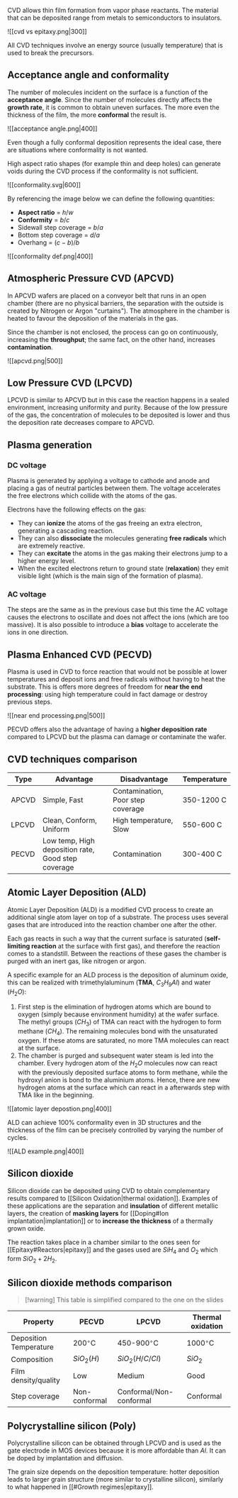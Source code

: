 CVD allows thin film formation from vapor phase reactants. The material that can be deposited range from metals to semiconductors to insulators.

![[cvd vs epitaxy.png|300]]

All CVD techniques involve an energy source (usually temperature) that is used to break the precursors.

## Acceptance angle and conformality

The number of molecules incident on the surface is a function of the **acceptance angle**. Since the number of molecules directly affects the **growth rate**, it is common to obtain uneven surfaces. The more even the thickness of the film, the more **conformal** the result is.

![[acceptance angle.png|400]]

Even though a fully conformal deposition represents the ideal case, there are situations where conformality is not wanted. 

High aspect ratio shapes (for example thin and deep holes) can generate voids during the CVD process if the conformality is not sufficient.

![[conformality.svg|600]]

By referencing the image below we can define the following quantities:

- **Aspect ratio** = $h/w$
- **Conformity** = $b/c$
- Sidewall step coverage = $b/a$
- Bottom step coverage = $d/a$
- Overhang = $(c-b) / b$

![[conformality def.png|400]]

## Atmospheric Pressure CVD (APCVD)

In APCVD wafers are placed on a conveyor belt that runs in an open chamber (there are no physical barriers, the separation with the outside is created by Nitrogen or Argon "curtains").  The atmosphere in the chamber is heated to favour the deposition of the materials in the gas.

Since the chamber is not enclosed, the process can go on continuously, increasing the **throughput**; the same fact, on the other hand, increases **contamination**.

![[apcvd.png|500]]

## Low Pressure CVD (LPCVD)

LPCVD is similar to APCVD but in this case the reaction happens in a sealed environment, increasing uniformity and purity. Because of the low pressure of the gas, the concentration of molecules to be deposited is lower and thus the deposition rate decreases compare to APCVD.

## Plasma generation
### DC voltage

Plasma is generated by applying a voltage to cathode and anode and placing a gas of neutral particles between them. The voltage accelerates the free electrons which collide with the atoms of the gas.

Electrons have the following effects on the gas:

- They can **ionize** the atoms of the gas freeing an extra electron, generating a cascading reaction.
- They can also **dissociate** the molecules generating **free radicals** which are extremely reactive.
- They can **excitate** the atoms in the gas making their electrons jump to a higher energy level.
- When the excited electrons return to ground state (**relaxation**) they emit visible light (which is the main sign of the formation of plasma).

### AC voltage

The steps are the same as in the previous case but this time the AC voltage causes the electrons to oscillate and does not affect the ions (which are too massive).
It is also possible to introduce a **bias** voltage to accelerate the ions in one direction.

## Plasma Enhanced CVD (PECVD)

Plasma is used in CVD to force reaction that would not be possible at lower temperatures and deposit ions and free radicals without having to heat the substrate. This is offers more degrees of freedom for **near the end processing**: using high temperature could in fact damage or destroy previous steps.

![[near end processing.png|500]]

PECVD offers also the advantage of having a **higher deposition rate** compared to LPCVD but the plasma can damage or contaminate the wafer.

## CVD techniques comparison

| Type  | Advantage                                          | Disadvantage                      | Temperature |
| ----- | -------------------------------------------------- | --------------------------------- | ----------- |
| APCVD | Simple, Fast                                       | Contamination, Poor step coverage | 350-1200 C  |
| LPCVD | Clean, Conform, Uniform                            | High temperature, Slow            | 550-600 C   |
| PECVD | Low temp, High deposition rate, Good step coverage | Contamination                     | 300-400 C   |

## Atomic Layer Deposition (ALD)

Atomic Layer Deposition (ALD) is a modified CVD process to create an additional single atom layer on top of a substrate.
The process uses several gases that are introduced into the reaction chamber one after the other.

Each gas reacts in such a way that the current surface is saturated (**self-limiting reaction** at the surface with first gas), and therefore the reaction comes to a standstill. Between the reactions of these gases the chamber is purged with an inert gas, like nitrogen or argon. 

A specific example for an ALD process is the deposition of aluminum oxide, this can be realized with trimethylaluminum (**TMA**, $C_{3} H_{9} Al$) and water ($H_{2}O$):

1) First step is the elimination of hydrogen atoms which are bound to oxygen (simply because environment humidity) at the wafer surface. The methyl groups ($CH_{3}$) of TMA can react with the hydrogen to form methane ($CH_{4}$). The remaining molecules bond with the unsaturated oxygen. If these atoms are saturated, no more TMA molecules can react at the surface.
2) The chamber is purged and subsequent water steam is led into the chamber. Every hydrogen atom of the $H_{2}O$ molecules now can react with the previously deposited surface atoms to form methane, while the hydroxyl anion is bond to the aluminium atoms. Hence, there are new hydrogen atoms at the surface which can react in a afterwards step with TMA like in the beginning.

![[atomic layer depostion.png|400]]

ALD can achieve 100% conformality even in 3D structures and the thickness of the film can be precisely controlled by varying the number of cycles.

![[ALD example.png|400]]

## Silicon dioxide

Silicon dioxide can be deposited using CVD to obtain complementary results compared to [[Silicon Oxidation|thermal oxidation]]. Examples of these applications are the separation and **insulation** of different metallic layers, the creation of **masking layers** for [[Doping#Ion implantation|implantation]] or to **increase the thickness** of a thermally grown oxide.

The reaction takes place in a chamber similar to the ones seen for [[Epitaxy#Reactors|epitaxy]] and the gases used are $SiH_4$ and $O_2$ which form $SiO_2 + 2H_2$.

## Silicon dioxide methods comparison

> [!warning] This table is simplified compared to the one on the slides


| **Property**           | PECVD          | LPCVD                   | Thermal oxidation |
| ---------------------- | -------------- | ----------------------- | ----------------- |
| Deposition Temperature | 200$^{\circ}$C | 450-900$^{\circ}$C      | 1000$^{\circ}$C   |
| Composition            | $SiO_{2}(H)$   | $SiO_{2}(H/C/Cl)$       | $SiO_{2}$         |
| Film density/quality   | Low            | Medium                  | Good              |
| Step coverage          | Non-conformal  | Conformal/Non-conformal | Conformal         |

## Polycrystalline silicon (Poly)

Polycrystalline silicon can be obtained through LPCVD and is used as the gate electrode in MOS devices because it is more affordable than $Al$. It can be doped by implantation and diffusion.

The grain size depends on the deposition temperature: hotter deposition leads to larger grain structure (more similar to crystalline silicon), similarly to what happened in [[#Growth regimes|epitaxy]].

